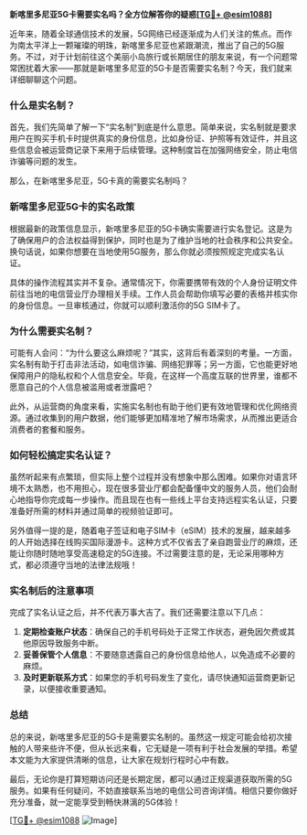 **新喀里多尼亚5G卡需要实名吗？全方位解答你的疑惑[[TG💪+ @esim1088](https://t.me/s/esim1088)]**

近年来，随着全球通信技术的发展，5G网络已经逐渐成为人们关注的焦点。而作为南太平洋上一颗璀璨的明珠，新喀里多尼亚也紧跟潮流，推出了自己的5G服务。不过，对于计划前往这个美丽小岛旅行或长期居住的朋友来说，有一个问题常常困扰着大家——那就是新喀里多尼亚的5G卡是否需要实名制？今天，我们就来详细聊聊这个问题。

### 什么是实名制？

首先，我们先简单了解一下“实名制”到底是什么意思。简单来说，实名制就是要求用户在购买手机卡时提供真实的身份信息，比如身份证、护照等有效证件，并且这些信息会被运营商记录下来用于后续管理。这种制度旨在加强网络安全，防止电信诈骗等问题的发生。

那么，在新喀里多尼亚，5G卡真的需要实名制吗？

### 新喀里多尼亚5G卡的实名政策

根据最新的政策信息显示，新喀里多尼亚的5G卡确实需要进行实名登记。这是为了确保用户的合法权益得到保护，同时也是为了维护当地的社会秩序和公共安全。换句话说，如果你想要在当地使用5G服务，那么你就必须按照规定完成实名认证。

具体的操作流程其实并不复杂。通常情况下，你需要携带有效的个人身份证明文件前往当地的电信营业厅办理相关手续。工作人员会帮助你填写必要的表格并核实你的身份信息。一旦审核通过，你就可以顺利激活你的5G SIM卡了。

### 为什么需要实名制？

可能有人会问：“为什么要这么麻烦呢？”其实，这背后有着深刻的考量。一方面，实名制有助于打击非法活动，如电信诈骗、网络犯罪等；另一方面，它也能更好地保障用户的隐私权和个人信息安全。毕竟，在这样一个高度互联的世界里，谁都不愿意自己的个人信息被滥用或者泄露吧？

此外，从运营商的角度来看，实施实名制也有助于他们更有效地管理和优化网络资源。通过收集到的用户数据，他们能够更加精准地了解市场需求，从而推出更适合消费者的套餐和服务。

### 如何轻松搞定实名认证？

虽然听起来有点繁琐，但实际上整个过程并没有想象中那么困难。如果你对语言环境不太熟悉，也不用担心，现在很多营业厅都会配备懂中文的服务人员，他们会耐心地指导你完成每一步操作。而且现在也有一些线上平台支持远程实名认证，只要准备好所需的材料并通过简单的视频验证即可。

另外值得一提的是，随着电子签证和电子SIM卡（eSIM）技术的发展，越来越多的人开始选择在线购买国际漫游卡。这种方式不仅省去了亲自跑营业厅的麻烦，还能让你随时随地享受高速稳定的5G连接。不过需要注意的是，无论采用哪种方式，都必须遵守当地的法律法规哦！

### 实名制后的注意事项

完成了实名认证之后，并不代表万事大吉了。我们还需要注意以下几点：

1. **定期检查账户状态**：确保自己的手机号码处于正常工作状态，避免因欠费或其他原因导致服务中断。
2. **妥善保管个人信息**：不要随意透露自己的身份信息给他人，以免造成不必要的麻烦。
3. **及时更新联系方式**：如果您的手机号码发生了变化，请尽快通知运营商更新记录，以便接收重要通知。

### 总结

总的来说，新喀里多尼亚的5G卡是需要实名制的。虽然这一规定可能会给初次接触的人带来些许不便，但从长远来看，它无疑是一项有利于社会发展的举措。希望本文能为大家提供清晰的信息，让大家在规划行程时心中有数。

最后，无论你是打算短期访问还是长期定居，都可以通过正规渠道获取所需的5G服务。如果有任何疑问，不妨直接联系当地的电信公司咨询详情。相信只要你做好充分准备，就一定能享受到畅快淋漓的5G体验！

[[TG💪+ @esim1088](https://t.me/s/esim1088) ![Image](https://i.postimg.cc/4NQfJmqS/Snipaste-2025-05-13-00-14-12.png)]